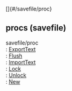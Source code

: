[]{#/savefile/proc}    
## procs (savefile)    
savefile/proc    
:   [ExportText](/ref/savefile/proc/ExportText.md)    
:   [Flush](/ref/savefile/proc/Flush.md)    
:   [ImportText](/ref/savefile/proc/ImportText.md)    
:   [Lock](/ref/savefile/proc/Lock.md)    
:   [Unlock](/ref/savefile/proc/Unlock.md)    
:   [New](/ref/savefile/proc/New.md)  